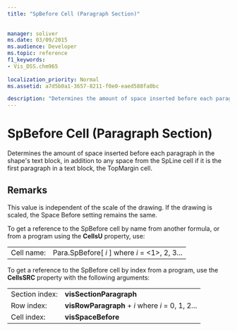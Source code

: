 ```yaml
---
title: "SpBefore Cell (Paragraph Section)"
 
 
manager: soliver
ms.date: 03/09/2015
ms.audience: Developer
ms.topic: reference
f1_keywords:
- Vis_DSS.chm965
 
localization_priority: Normal
ms.assetid: a7d5b0a1-3657-8211-f0e0-eaed588fa0bc

description: "Determines the amount of space inserted before each paragraph in the shape's text block, in addition to any space from the SpLine cell if it is the first paragraph in a text block, the TopMargin cell."
---
```


# SpBefore Cell (Paragraph Section)

Determines the amount of space inserted before each paragraph in the shape's text block, in addition to any space from the SpLine cell if it is the first paragraph in a text block, the TopMargin cell.
  
## Remarks

This value is independent of the scale of the drawing. If the drawing is scaled, the Space Before setting remains the same.
  
To get a reference to the SpBefore cell by name from another formula, or from a program using the **CellsU** property, use: 
  
|||
|:-----|:-----|
| Cell name:  <br/> | Para.SpBefore[  *i*  ]            where  *i*  = <1>, 2, 3...  <br/> |
   
To get a reference to the SpBefore cell by index from a program, use the **CellsSRC** property with the following arguments: 
  
|||
|:-----|:-----|
| Section index:  <br/> |**visSectionParagraph** <br/> |
| Row index:  <br/> |**visRowParagraph** +  *i*            where  *i*  = 0, 1, 2...  <br/> |
| Cell index:  <br/> |**visSpaceBefore** <br/> |
   

